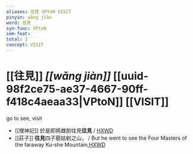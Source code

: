 ```yaml
---
aliases: 往見 VPtoN VISIT
pinyin: wǎng jiàn
word: 往見
syn-func: VPtoN
sem-feat: 
total: 2
concept: VISIT 
---
```

# [[往見]] *[[wǎng jiàn]]*  [[uuid-98f2ce75-ae37-4667-90ff-f418c4aeaa33|VPtoN]] [[VISIT]]
go to see, visit
 - [[搜神記]] 於是即將雌劍往見**往見** / [HXWD](https://hxwd.org/textview.html?location=KR3l0099_tls_011-4a.22)
 - [[莊子]] **往見**四子藐姑射之山， / But he went to see the Four Masters of the faraway Ku-she Mountain,[HXWD](https://hxwd.org/textview.html?location=KR5c0126_tls_001-12a.8)